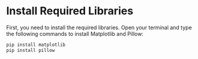# Install Required Libraries

First, you need to install the required libraries. Open your terminal and type the following commands to install Matplotlib and Pillow:

```python
pip install matplotlib
pip install pillow
```
